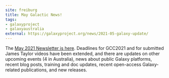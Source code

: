 ```yaml
---
site: freiburg
title: May Galactic News!
tags: 
- galaxyproject
- galaxyaustralia
external: https://galaxyproject.org/news/2021-05-galaxy-update/
---
```


The [May 2021 Newsletter is here](https://galaxyproject.org/news/2021-05-galaxy-update/).  Deadlines for GCC2021 and for submitted James Taylor videos have been extended, and there are updates on other upcoming events (4 in Australia), news about public Galaxy platforms, recent blog posts, training and doc updates, recent open-access Galaxy-related publications, and new releases.

